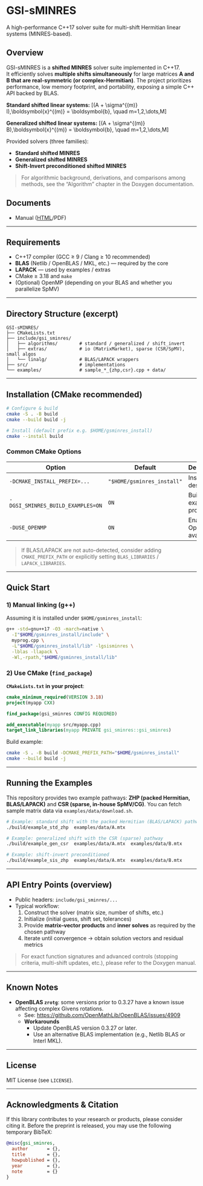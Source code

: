 # GSI-sMINRES

A high-performance C++17 solver suite for multi-shift Hermitian linear systems (MINRES-based).

## Overview

GSI-sMINRES is a **shifted MINRES** solver suite implemented in C++17.  
It efficiently solves **multiple shifts simultaneously** for large matrices **A and B that are real-symmetric (or complex-Hermitian)**. The project prioritizes performance, low memory footprint, and portability, exposing a simple C++ API backed by BLAS.

**Standard shifted linear systems:**
\[(A + \sigma^{(m)} I)\,\boldsymbol{x}^{(m)} = \boldsymbol{b}, \quad m=1,2,\dots,M\]

**Generalized shifted linear systems:**
\[(A + \sigma^{(m)} B)\,\boldsymbol{x}^{(m)} = \boldsymbol{b}, \quad m=1,2,\dots,M\]

Provided solvers (three families):
- **Standard shifted MINRES**
- **Generalized shifted MINRES**
- **Shift-Invert preconditioned shifted MINRES**

> For algorithmic background, derivations, and comparisons among methods, see the “Algorithm” chapter in the Doxygen documentation.

## Documents

- Manual ([HTML](https://shunhidaka.github.io/GSI-sMINRES/)/PDF)

---

## Requirements

- C++17 compiler (GCC ≥ 9 / Clang ≥ 10 recommended)
- **BLAS** (Netlib / OpenBLAS / MKL, etc.) — required by the core
- **LAPACK** — used by examples / extras
- CMake ≥ 3.18 and `make`
- (Optional) OpenMP (depending on your BLAS and whether you parallelize SpMV)

---

## Directory Structure (excerpt)

```
GSI-sMINRES/
├── CMakeLists.txt
├── include/gsi_sminres/
│   ├── algorithms/        # standard / generalized / shift_invert
│   ├── extras/            # io (MatrixMarket), sparse (CSR/SpMV), small algos
│   └── linalg/            # BLAS/LAPACK wrappers
├── src/                   # implementations
└── examples/              # sample_*_{zhp,csr}.cpp + data/
```

---

## Installation (CMake recommended)

```bash
# Configure & build
cmake -S . -B build
cmake --build build -j

# Install (default prefix e.g. $HOME/gsminres_install)
cmake --install build
```

### Common CMake Options

| Option                               | Default                      | Description                  |
|--------------------------------------|------------------------------|------------------------------|
| `-DCMAKE_INSTALL_PREFIX=...`         | `"$HOME/gsminres_install"`   | Install destination          |
| `-DGSI_SMINRES_BUILD_EXAMPLES=ON`    | `ON`                         | Build example programs       |
| `-DUSE_OPENMP`                       | `ON`                         | Enable OpenMP if available.  |

> If BLAS/LAPACK are not auto-detected, consider adding `CMAKE_PREFIX_PATH` or explicitly setting `BLAS_LIBRARIES` / `LAPACK_LIBRARIES`.

---

## Quick Start

### 1) Manual linking (g++)

Assuming it is installed under `$HOME/gsminres_install`:
```bash
g++ -std=gnu++17 -O3 -march=native \
  -I"$HOME/gsminres_install/include" \
  myprog.cpp \
  -L"$HOME/gsminres_install/lib" -lgsisminres \
  -lblas -llapack \
  -Wl,-rpath,"$HOME/gsminres_install/lib"
```

### 2) Use CMake (`find_package`)

**`CMakeLists.txt` in your project**:
```cmake
cmake_minimum_required(VERSION 3.18)
project(myapp CXX)

find_package(gsi_sminres CONFIG REQUIRED)

add_executable(myapp src/myapp.cpp)
target_link_libraries(myapp PRIVATE gsi_sminres::gsi_sminres)
```

Build example:
```bash
cmake -S . -B build -DCMAKE_PREFIX_PATH="$HOME/gsminres_install"
cmake --build build -j
```

---

## Running the Examples

This repository provides two example pathways: **ZHP (packed Hermitian, BLAS/LAPACK)** and **CSR (sparse, in-house SpMV/CG)**.
You can fetch sample matrix data via `examples/data/download.sh`.

```bash
# Example: standard shift with the packed Hermitian (BLAS/LAPACK) pathway
./build/example_std_zhp  examples/data/A.mtx

# Example: generalized shift with the CSR (sparse) pathway
./build/example_gen_csr  examples/data/A.mtx  examples/data/B.mtx

# Example: shift-invert preconditioned
./build/example_sis_zhp  examples/data/A.mtx  examples/data/B.mtx
```

---

## API Entry Points (overview)

- Public headers: `include/gsi_sminres/...`  
- Typical workflow:
  1. Construct the solver (matrix size, number of shifts, etc.)
  2. Initialize (initial guess, shift set, tolerances)
  3. Provide **matrix–vector products** and **inner solves** as required by the chosen pathway
  4. Iterate until convergence → obtain solution vectors and residual metrics

> For exact function signatures and advanced controls (stopping criteria, multi-shift updates, etc.), please refer to the Doxygen manual.

---

## Known Notes

- **OpenBLAS `zrotg`**: some versions prior to 0.3.27 have a known issue affecting complex Givens rotations.  
  - See: https://github.com/OpenMathLib/OpenBLAS/issues/4909
  - **Workarounds**
    - Update OpenBLAS version 0.3.27 or later.
    - Use an alternative BLAS implementation (e.g., Netlib BLAS or Interl MKL).

---

## License

MIT License (see `LICENSE`).

---

## Acknowledgments & Citation

If this library contributes to your research or products, please consider citing it.
Before the preprint is released, you may use the following temporary BibTeX:

```bibtex
@misc{gsi_sminres,
  author       = {},
  title        = {},
  howpublished = {},
  year         = {},
  note         = {}
}
```
